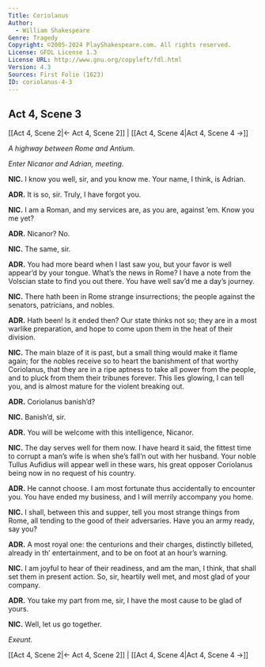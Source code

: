 ```yaml
---
Title: Coriolanus
Author: 
  - William Shakespeare
Genre: Tragedy
Copyright: ©2005-2024 PlayShakespeare.com. All rights reserved.
License: GFDL License 1.3
License URL: http://www.gnu.org/copyleft/fdl.html
Version: 4.3
Sources: First Folio (1623)
ID: coriolanus-4-3
---
```


## Act 4, Scene 3
[[Act 4, Scene 2|← Act 4, Scene 2]] | [[Act 4, Scene 4|Act 4, Scene 4 →]]

*A highway between Rome and Antium.*

*Enter Nicanor and Adrian, meeting.*

**NIC.**
I know you well, sir, and you know me. Your name, I think, is Adrian.

**ADR.**
It is so, sir. Truly, I have forgot you.

**NIC.**
I am a Roman, and my services are, as you are, against ’em. Know you me yet?

**ADR.**
Nicanor? No.

**NIC.**
The same, sir.

**ADR.**
You had more beard when I last saw you, but your favor is well appear’d by your tongue. What’s the news in Rome? I have a note from the Volscian state to find you out there. You have well sav’d me a day’s journey.

**NIC.**
There hath been in Rome strange insurrections; the people against the senators, patricians, and nobles.

**ADR.**
Hath been! Is it ended then? Our state thinks not so; they are in a most warlike preparation, and hope to come upon them in the heat of their division.

**NIC.**
The main blaze of it is past, but a small thing would make it flame again; for the nobles receive so to heart the banishment of that worthy Coriolanus, that they are in a ripe aptness to take all power from the people, and to pluck from them their tribunes forever. This lies glowing, I can tell you, and is almost mature for the violent breaking out.

**ADR.**
Coriolanus banish’d?

**NIC.**
Banish’d, sir.

**ADR.**
You will be welcome with this intelligence, Nicanor.

**NIC.**
The day serves well for them now. I have heard it said, the fittest time to corrupt a man’s wife is when she’s fall’n out with her husband. Your noble Tullus Aufidius will appear well in these wars, his great opposer Coriolanus being now in no request of his country.

**ADR.**
He cannot choose. I am most fortunate thus accidentally to encounter you. You have ended my business, and I will merrily accompany you home.

**NIC.**
I shall, between this and supper, tell you most strange things from Rome, all tending to the good of their adversaries. Have you an army ready, say you?

**ADR.**
A most royal one: the centurions and their charges, distinctly billeted, already in th’ entertainment, and to be on foot at an hour’s warning.

**NIC.**
I am joyful to hear of their readiness, and am the man, I think, that shall set them in present action. So, sir, heartily well met, and most glad of your company.

**ADR.**
You take my part from me, sir, I have the most cause to be glad of yours.

**NIC.**
Well, let us go together.

*Exeunt.*

[[Act 4, Scene 2|← Act 4, Scene 2]] | [[Act 4, Scene 4|Act 4, Scene 4 →]]